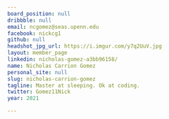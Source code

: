 ```yaml
---
board_position: null
dribbble: null
email: ncgomez@seas.upenn.edu
facebook: nickcg1
github: null
headshot_jpg_url: https://i.imgur.com/y7q2UuV.jpg
layout: member_page
linkedin: nicholas-gomez-a3bb96158/
name: Nicholas Carrion Gomez
personal_site: null
slug: nicholas-carrion-gomez
tagline: Master at sleeping. Ok at coding.
twitter: Gomez11Nick
year: 2021

---
```

